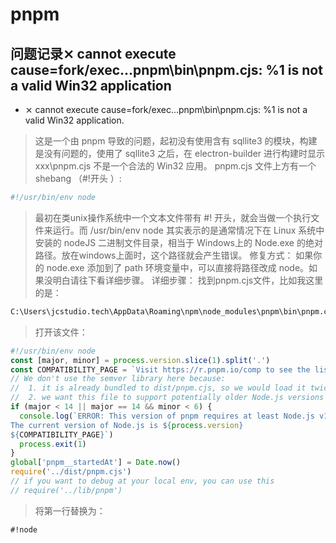 # pnpm

## 问题记录⨯ cannot execute cause=fork/exec...pnpm\bin\pnpm.cjs: %1 is not a valid Win32 application

- ⨯ cannot execute cause=fork/exec...pnpm\bin\pnpm.cjs: %1 is not a valid Win32 application.  

> 这是一个由 pnpm 导致的问题，起初没有使用含有 sqllite3 的模块，构建是没有问题的，使用了 sqllite3 之后，在 electron-builder 进行构建时显示 xxx\pnpm.cjs 不是一个合法的 Win32 应用。
pnpm.cjs 文件上方有一个 shebang （#!开头 ）:

```cjs
#!/usr/bin/env node
```

>最初在类unix操作系统中一个文本文件带有 #! 开头，就会当做一个执行文件来运行。而 /usr/bin/env node 其实表示的是通常情况下在 Linux 系统中安装的 nodeJS 二进制文件目录，相当于 Windows上的 Node.exe 的绝对路径。放在windows上面时，这个路径就会产生错误。
修复方式：
如果你的 node.exe 添加到了 path 环境变量中，可以直接将路径改成 node。如果没明白请往下看详细步骤。
详细步骤：
找到pnpm.cjs文件，比如我这里的是：

```cmd
C:\Users\jcstudio.tech\AppData\Roaming\npm\node_modules\pnpm\bin\pnpm.cjs
```

>打开该文件：

```cjs
#!/usr/bin/env node
const [major, minor] = process.version.slice(1).split('.')
const COMPATIBILITY_PAGE = `Visit https://r.pnpm.io/comp to see the list of past pnpm versions with respective Node.js version support.`
// We don't use the semver library here because:
//  1. it is already bundled to dist/pnpm.cjs, so we would load it twice
//  2. we want this file to support potentially older Node.js versions than what semver supports
if (major < 14 || major == 14 && minor < 6) {
  console.log(`ERROR: This version of pnpm requires at least Node.js v14.6
The current version of Node.js is ${process.version}
${COMPATIBILITY_PAGE}`)
  process.exit(1)
}
global['pnpm__startedAt'] = Date.now()
require('../dist/pnpm.cjs')
// if you want to debug at your local env, you can use this
// require('../lib/pnpm')
```

>将第一行替换为：

` #!node `
